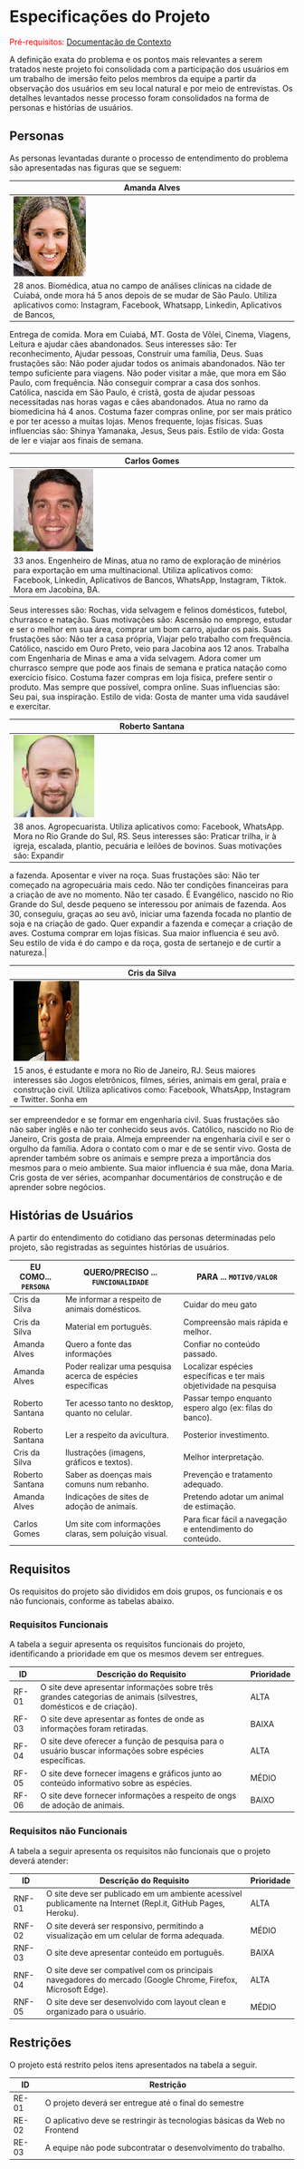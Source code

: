 # Especificações do Projeto

<span style="color:red">Pré-requisitos: <a href="1-Documentação de Contexto.md"> Documentação de Contexto</a></span>

A definição exata do problema e os pontos mais relevantes a serem tratados neste projeto foi consolidada com a participação dos usuários em um trabalho de imersão feito pelos membros da equipe a partir da observação dos usuários em seu local natural e por meio de entrevistas. Os detalhes levantados nesse processo foram consolidados na forma de personas e histórias de usuários.

## Personas

As personas levantadas durante o processo de entendimento do problema são apresentadas nas figuras que se seguem:	

  |**Amanda Alves**
  |----------------
  | <img src="../src/img/amandaalves.png" />|
  |28 anos. Biomédica, atua no campo de análises clínicas na cidade de Cuiabá, onde mora há 5 anos depois de se mudar de São Paulo. Utiliza aplicativos como: Instagram, Facebook, Whatsapp, Linkedin, Aplicativos de Bancos, 
  Entrega de comida. Mora em Cuiabá, MT. Gosta de Vôlei, Cinema, Viagens, Leitura e ajudar cães abandonados. Seus interesses são: Ter reconhecimento, Ajudar pessoas, Construir uma família, Deus. Suas frustações são: Não 
  poder ajudar todos os animais abandonados. Não ter tempo suficiente para viagens. Não poder visitar a mãe, que mora em São Paulo, com frequência. Não conseguir comprar a casa dos sonhos. Católica, nascida em São Paulo, 
  é cristã, gosta de ajudar pessoas necessitadas nas horas vagas e cães abandonados. Atua no ramo da biomedicina há 4 anos. Costuma fazer compras online, por ser mais prático e por ter acesso a muitas lojas. Menos frequente,
  lojas físicas. Suas influencias são: Shinya Yamanaka, Jesus, Seus pais. Estilo de vida: Gosta de ler e viajar aos finais de semana.


 |**Carlos Gomes** 
 |------------------------
 | <img src="../src/img/carlosgomes.png" />|
 |33 anos. Engenheiro de Minas, atua no ramo de exploração de minérios para exportação em uma multinacional. Utiliza aplicativos como: Facebook, Linkedin, Aplicativos de Bancos, WhatsApp, Instagram, Tiktok. Mora em Jacobina, BA.
 Seus interesses são: Rochas, vida selvagem e felinos domésticos, futebol, churrasco e natação. Suas motivações são: Ascensão no emprego, estudar e ser o melhor em sua área, comprar um bom carro, ajudar os pais. Suas frustações são:
 Não ter a casa própria, Viajar pelo trabalho com frequência. Católico, nascido em Ouro Preto, veio para Jacobina aos 12 anos. Trabalha com Engenharia de Minas e ama a vida selvagem. Adora comer um churrasco sempre que pode aos 
 finais de semana e pratica natação como exercício físico. Costuma fazer compras em loja física, prefere sentir o produto. Mas sempre que possível, compra online. Suas influencias são: Seu pai, sua inspiração. Estilo de vida: 
 Gosta de manter uma vida saudável e exercitar.


| **Roberto Santana**
|----------------------
| <img src="../src/img/robertosantana.png" /> |
|38 anos. Agropecuarista. Utiliza aplicativos como: Facebook, WhatsApp. Mora no Rio Grande do Sul, RS. Seus interesses são: Praticar trilha, ir à igreja, escalada, plantio, pecuária e leilões de bovinos. Suas motivações são: Expandir 
a fazenda. Aposentar e viver na roça. Suas frustações são: Não ter começado na agropecuária mais cedo. Não ter condições financeiras para a criação de ave no momento. Não ter casado. É Evangélico, nascido no Rio Grande do Sul, desde
pequeno se interessou por animais de fazenda. Aos 30, conseguiu, graças ao seu avô, iniciar uma fazenda focada no plantio de soja e na criação de gado. Quer expandir a fazenda e começar a criação de aves. Costuma comprar em lojas 
físicas. Sua maior influencia é seu avô. Seu estilo de vida é do campo e da roça, gosta de sertanejo e de curtir a natureza.|	

| **Cris da Silva**
|----------------------------
|<img src="../src/img/crisdasilva.png" /> |    
|15 anos, é estudante e mora no Rio de Janeiro, RJ. Seus maiores interesses são Jogos eletrônicos, filmes, séries, animais em geral, praia e construção civil. Utiliza aplicativos como: Facebook, WhatsApp, Instagram e Twitter. Sonha em
ser empreendedor e se formar em engenharia civil. Suas frustações são não saber inglês e não ter conhecido seus avós. Católico, nascido no Rio de Janeiro, Cris gosta de praia. Almeja empreender na engenharia civil e ser o orgulho da 
família. Adora o contato com o mar e de se sentir vivo. Gosta de aprender também sobre os animais e sempre preza a importância dos mesmos para o meio ambiente. Sua maior influencia é sua mãe, dona Maria. Cris gosta de ver séries, 
acompanhar documentários de construção e de aprender sobre negócios.



## Histórias de Usuários

A partir do entendimento do cotidiano das personas determinadas pelo projeto, são registradas as seguintes histórias de usuários.


|EU COMO... `PERSONA`| QUERO/PRECISO ... `FUNCIONALIDADE`|  PARA ... `MOTIVO/VALOR`|
|--------------------|----------------------------------------|-------------------------|
|   Cris da Silva    |Me informar a respeito de animais domésticos.|Cuidar do meu gato|
|   Cris da Silva    |Material em português.|Compreensão mais rápida e melhor.|
|   Amanda Alves     |Quero a fonte das informações|Confiar no conteúdo passado.|Confiar no conteúdo passado.|
|   Amanda Alves     |Poder realizar uma pesquisa acerca de espécies específicas|Localizar espécies específicas e ter mais objetividade na pesquisa|
|   Roberto Santana  |Ter acesso tanto no desktop, quanto no celular.|Passar tempo enquanto espero algo (ex: filas do banco).|
|   Roberto Santana  |Ler a respeito da avicultura.|Posterior investimento.|
|   Cris da Silva    |Ilustrações (imagens, gráficos e textos).|Melhor interpretação.|
|   Roberto Santana  |Saber as doenças mais comuns num rebanho.|Prevenção e tratamento adequado.|
|   Amanda Alves     |Indicações de sites de adoção de animais.|Pretendo adotar um animal de estimação.|
|   Carlos Gomes     |Um site com informações claras, sem poluição visual.|Para ficar fácil a navegação e entendimento do conteúdo.|

## Requisitos

Os requisitos do projeto são divididos em dois grupos, os funcionais e os não funcionais, conforme as tabelas abaixo.

### Requisitos Funcionais
A tabela a seguir apresenta os requisitos funcionais do projeto, identificando a prioridade em que os mesmos devem ser entregues.

|ID    | Descrição do Requisito  | Prioridade |
|------|-----------------------------------------|----|
|RF-01|O site deve apresentar informações sobre três grandes categorias de animais (silvestres, domésticos e de criação).| ALTA | 
|RF-03|O site deve apresentar as fontes de onde as informações foram retiradas.| BAIXA |
|RF-04|O site deve oferecer a função de pesquisa para o usuário buscar informações sobre espécies específicas.| ALTA |
|RF-05|O site deve fornecer imagens e gráficos junto ao conteúdo informativo sobre as espécies.| MÉDIO |
|RF-06|O site deve fornecer informações a respeito de ongs de adoção de animais.| BAIXO |

### Requisitos não Funcionais
A tabela a seguir apresenta os requisitos não funcionais que o projeto deverá atender:

|ID     | Descrição do Requisito  |Prioridade |
|-------|-------------------------|----|
|RNF-01|O site deve ser publicado em um ambiente acessível publicamente na Internet (Repl.it, GitHub Pages, Heroku).| ALTA |
|RNF-02|O site deverá ser responsivo, permitindo a visualização em um celular de forma adequada.| MÉDIO |
|RNF-03|O site deve apresentar conteúdo em português.| BAIXA|
|RNF-04|O site deve ser compatível com os principais navegadores do mercado (Google Chrome, Firefox, Microsoft Edge).|ALTA|
|RNF-05|O site deve ser desenvolvido com layout clean e organizado para o usuário.|MÉDIO|

## Restrições

O projeto está restrito pelos itens apresentados na tabela a seguir.

|ID| Restrição                                             |
|--|-------------------------------------------------------|
|RE-01|O projeto deverá ser entregue até o final do semestre |
|RE-02|O aplicativo deve se restringir às tecnologias básicas da Web no Frontend |
|RE-03|A equipe não pode subcontratar o desenvolvimento do trabalho.|
